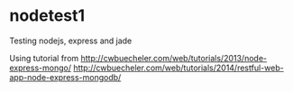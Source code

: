 nodetest1
=========

Testing nodejs, express and jade

Using tutorial from
http://cwbuecheler.com/web/tutorials/2013/node-express-mongo/
http://cwbuecheler.com/web/tutorials/2014/restful-web-app-node-express-mongodb/